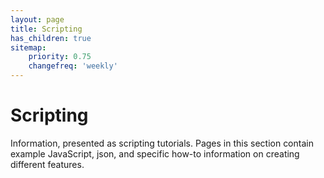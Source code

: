 ```yaml
---
layout: page
title: Scripting
has_children: true
sitemap:
    priority: 0.75
    changefreq: 'weekly'
---
```


# Scripting

Information, presented as scripting tutorials. Pages in this section contain example JavaScript, json, and specific how-to information on creating different features.

